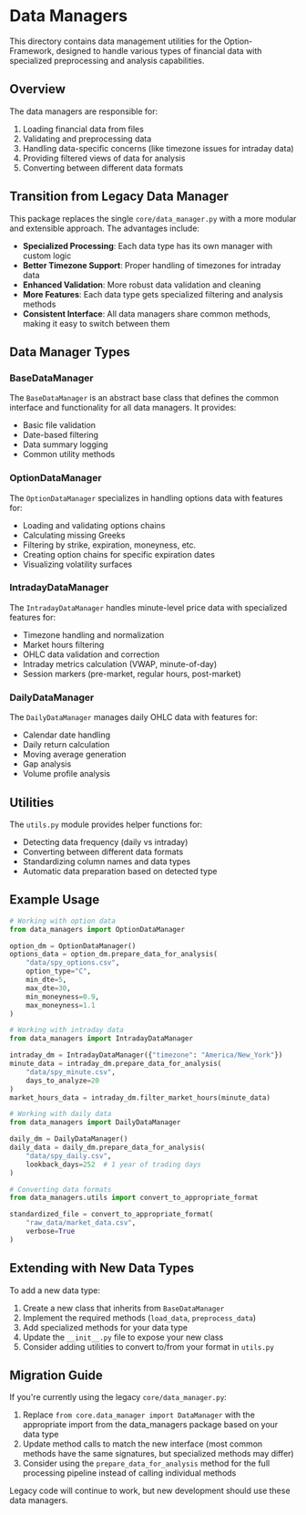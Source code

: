 # Data Managers

This directory contains data management utilities for the Option-Framework, designed to handle various types of financial data with specialized preprocessing and analysis capabilities.

## Overview

The data managers are responsible for:
1. Loading financial data from files
2. Validating and preprocessing data
3. Handling data-specific concerns (like timezone issues for intraday data)
4. Providing filtered views of data for analysis
5. Converting between different data formats

## Transition from Legacy Data Manager

This package replaces the single `core/data_manager.py` with a more modular and extensible approach. The advantages include:

- **Specialized Processing**: Each data type has its own manager with custom logic
- **Better Timezone Support**: Proper handling of timezones for intraday data
- **Enhanced Validation**: More robust data validation and cleaning
- **More Features**: Each data type gets specialized filtering and analysis methods
- **Consistent Interface**: All data managers share common methods, making it easy to switch between them

## Data Manager Types

### BaseDataManager

The `BaseDataManager` is an abstract base class that defines the common interface and functionality for all data managers. It provides:

- Basic file validation
- Date-based filtering
- Data summary logging
- Common utility methods

### OptionDataManager

The `OptionDataManager` specializes in handling options data with features for:

- Loading and validating options chains
- Calculating missing Greeks
- Filtering by strike, expiration, moneyness, etc.
- Creating option chains for specific expiration dates
- Visualizing volatility surfaces

### IntradayDataManager

The `IntradayDataManager` handles minute-level price data with specialized features for:

- Timezone handling and normalization
- Market hours filtering
- OHLC data validation and correction
- Intraday metrics calculation (VWAP, minute-of-day)
- Session markers (pre-market, regular hours, post-market)

### DailyDataManager

The `DailyDataManager` manages daily OHLC data with features for:

- Calendar date handling
- Daily return calculation
- Moving average generation
- Gap analysis
- Volume profile analysis

## Utilities

The `utils.py` module provides helper functions for:

- Detecting data frequency (daily vs intraday)
- Converting between different data formats
- Standardizing column names and data types
- Automatic data preparation based on detected type

## Example Usage

```python
# Working with option data
from data_managers import OptionDataManager

option_dm = OptionDataManager()
options_data = option_dm.prepare_data_for_analysis(
    "data/spy_options.csv", 
    option_type="C",
    min_dte=5, 
    max_dte=30,
    min_moneyness=0.9,
    max_moneyness=1.1
)

# Working with intraday data
from data_managers import IntradayDataManager

intraday_dm = IntradayDataManager({"timezone": "America/New_York"})
minute_data = intraday_dm.prepare_data_for_analysis(
    "data/spy_minute.csv",
    days_to_analyze=20
)
market_hours_data = intraday_dm.filter_market_hours(minute_data)

# Working with daily data
from data_managers import DailyDataManager

daily_dm = DailyDataManager()
daily_data = daily_dm.prepare_data_for_analysis(
    "data/spy_daily.csv",
    lookback_days=252  # 1 year of trading days
)

# Converting data formats
from data_managers.utils import convert_to_appropriate_format

standardized_file = convert_to_appropriate_format(
    "raw_data/market_data.csv",
    verbose=True
)
```

## Extending with New Data Types

To add a new data type:

1. Create a new class that inherits from `BaseDataManager`
2. Implement the required methods (`load_data`, `preprocess_data`)
3. Add specialized methods for your data type
4. Update the `__init__.py` file to expose your new class
5. Consider adding utilities to convert to/from your format in `utils.py`

## Migration Guide

If you're currently using the legacy `core/data_manager.py`:

1. Replace `from core.data_manager import DataManager` with the appropriate import
   from the data_managers package based on your data type
2. Update method calls to match the new interface (most common methods have the
   same signatures, but specialized methods may differ)
3. Consider using the `prepare_data_for_analysis` method for the full processing
   pipeline instead of calling individual methods

Legacy code will continue to work, but new development should use these data managers. 